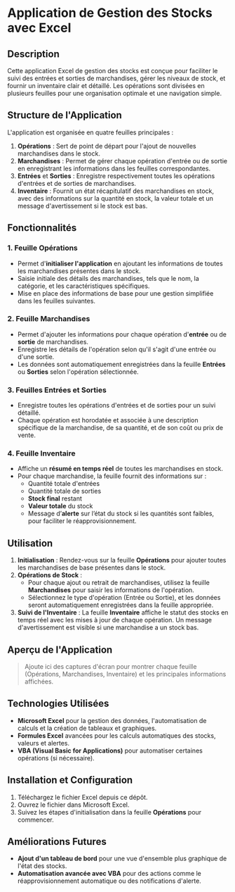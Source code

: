 # Application de Gestion des Stocks avec Excel

## Description

Cette application Excel de gestion des stocks est conçue pour faciliter le suivi des entrées et sorties de marchandises, gérer les niveaux de stock, et fournir un inventaire clair et détaillé. Les opérations sont divisées en plusieurs feuilles pour une organisation optimale et une navigation simple. 

## Structure de l'Application

L'application est organisée en quatre feuilles principales : 

1. **Opérations** : Sert de point de départ pour l'ajout de nouvelles marchandises dans le stock.
2. **Marchandises** : Permet de gérer chaque opération d'entrée ou de sortie en enregistrant les informations dans les feuilles correspondantes.
3. **Entrées** et **Sorties** : Enregistre respectivement toutes les opérations d'entrées et de sorties de marchandises.
4. **Inventaire** : Fournit un état récapitulatif des marchandises en stock, avec des informations sur la quantité en stock, la valeur totale et un message d'avertissement si le stock est bas.

## Fonctionnalités

### 1. Feuille **Opérations**
   - Permet d'**initialiser l'application** en ajoutant les informations de toutes les marchandises présentes dans le stock.
   - Saisie initiale des détails des marchandises, tels que le nom, la catégorie, et les caractéristiques spécifiques.
   - Mise en place des informations de base pour une gestion simplifiée dans les feuilles suivantes.

### 2. Feuille **Marchandises**
   - Permet d'ajouter les informations pour chaque opération d'**entrée** ou de **sortie** de marchandises.
   - Enregistre les détails de l'opération selon qu'il s'agit d'une entrée ou d'une sortie.
   - Les données sont automatiquement enregistrées dans la feuille **Entrées** ou **Sorties** selon l'opération sélectionnée.

### 3. Feuilles **Entrées** et **Sorties**
   - Enregistre toutes les opérations d'entrées et de sorties pour un suivi détaillé.
   - Chaque opération est horodatée et associée à une description spécifique de la marchandise, de sa quantité, et de son coût ou prix de vente.

### 4. Feuille **Inventaire**
   - Affiche un **résumé en temps réel** de toutes les marchandises en stock.
   - Pour chaque marchandise, la feuille fournit des informations sur :
     - Quantité totale d'entrées
     - Quantité totale de sorties
     - **Stock final** restant
     - **Valeur totale** du stock
     - Message d’**alerte** sur l’état du stock si les quantités sont faibles, pour faciliter le réapprovisionnement.

## Utilisation

1. **Initialisation** : Rendez-vous sur la feuille **Opérations** pour ajouter toutes les marchandises de base présentes dans le stock.
2. **Opérations de Stock** :
   - Pour chaque ajout ou retrait de marchandises, utilisez la feuille **Marchandises** pour saisir les informations de l'opération.
   - Sélectionnez le type d'opération (Entrée ou Sortie), et les données seront automatiquement enregistrées dans la feuille appropriée.
3. **Suivi de l'Inventaire** : La feuille **Inventaire** affiche le statut des stocks en temps réel avec les mises à jour de chaque opération. Un message d'avertissement est visible si une marchandise a un stock bas.

## Aperçu de l'Application

> Ajoute ici des captures d'écran pour montrer chaque feuille (Opérations, Marchandises, Inventaire) et les principales informations affichées.

## Technologies Utilisées

- **Microsoft Excel** pour la gestion des données, l'automatisation de calculs et la création de tableaux et graphiques.
- **Formules Excel** avancées pour les calculs automatiques des stocks, valeurs et alertes.
- **VBA (Visual Basic for Applications)** pour automatiser certaines opérations (si nécessaire).

## Installation et Configuration

1. Téléchargez le fichier Excel depuis ce dépôt.
2. Ouvrez le fichier dans Microsoft Excel.
3. Suivez les étapes d'initialisation dans la feuille **Opérations** pour commencer.

## Améliorations Futures

- **Ajout d'un tableau de bord** pour une vue d'ensemble plus graphique de l'état des stocks.
- **Automatisation avancée avec VBA** pour des actions comme le réapprovisionnement automatique ou des notifications d'alerte.
